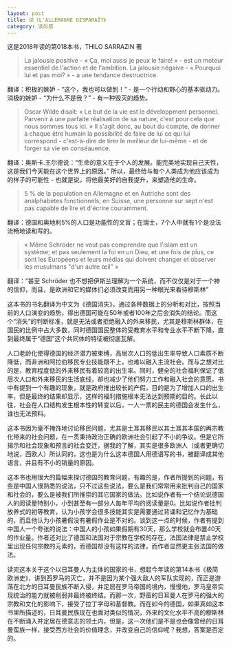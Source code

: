```yaml
---
layout: post
title: 读《L'ALLEMAGNE DISPARAÎT》
category: 读后感
---
```

这是2018年读的第018本书，THILO SARRAZIN 著

>La jalousie positive - « Ça, moi aussi je peux le faire! » - est un moteur essentiel de l'action et de l'ambition. La jalousie négaive - « Pourquoi lui et pas moi? » - a une tendance destructrice.

翻译：积极的嫉妒 - “这个，我也可以做到！” - 是一个行动和野心的基本驱动力。消极的嫉妒 - “为什么不是我？” - 有一种毁灭的趋势。

>Oscar Wilde disait: « Le but de la vie est le développment personnel. Parvenir à une parfaite réalisation de sa nature, c'est pour cela que nous sommes tous ici. » Il s'agit donc, au bout du compte, de donner à chaque être humain la possibilité de faire de lui ce qui lui correspond - c'est-à-dire de tirer le meilleur de lui-même - et de forger sa vie en conséauence.

翻译：奥斯卡.王尔德说：“生命的意义在于个人的发展。能完美地实现自己天性，这是我们今天能在这个世界上的原因。” 所以，最终给与每个人类成为他应该成为的样子的可能性 - 也就是说，将他最美好的自我提升，来塑造他的生命。

>5 % de la population en Allemagne et en Autriche sont des analphabètes fonctionnels; en Suisse, une personne sur sept n'est pas capable de lire et d'écrire couramment.

翻译：德国和奥地利5%的人口是功能性的文盲；在瑞士，7个人中就有1个是没法流畅地读和写的。

>« Même Schröder ne veut pas comprendre que l'islam est un système; et pas seulement la foi en un Dieu, et une fois de plus, ce sont les Européens et leurs médias qui doivent changer et observer les musulmans "d'un autre œil" »

翻译：“甚至 Schröder 也不想把伊斯兰理解为一个系统，而不仅仅是对于一个神的信仰，而且，是欧洲和它的媒体们必须改变而用另一种眼光来看待穆斯林”

这本书的书名翻译为中文为《德国消失》，通过各种数据上的分析和对比，按照当前的人口演变的趋势，得出德国可能在50年或者100年之后会消失的结论。而这个“消失”的判断标准，就是无法或者拒绝融入的外来移民，尤其是穆斯林群体，在国民的比例中占大多数，同时德国国民整体的受教育水平和专业水平不断下降，直到最终属于“德国”这个共同体的特征被彻底瓦解。

人口老龄化使得德国的经济潜力被束缚，高层次人口的低出生率导致人口素质不断降低，而非洲和阿拉伯移民专业技能跟不上，也难以融入主流社会。而与之想对比的是，教育程度低的外来移民有着较高的出生率。同时，健全的社会福利保证了低层次人口和外来移民的生活底线，却也减少了他们努力工作和融入社会的意愿。书中有提到一个有趣的现象，就是政府推出较长的产假，目的是为了增加人口的出生率，但是最终的结果却显示，这样的福利措施根本无法达到预期的目的。长此以往，社会在人口结构发生根本性的转变以后，一人一票的民主的德国会发生什么，谁也无法预料。

这本书因为毫不掩饰地讨论移民问题，尤其是土耳其移民以其土耳其本国的再宗教化带来的社会问题，在一贯秉持政治正确的欧洲社会引起了不小的争议。但是它所揭示和社会现象和预言的社会变迁，据我的了解，其实是很多欧洲人（或者更确切地说，西欧人）所认同的，这也是为什么这本德国人用德语写的书，被翻译成其他语言，并且有不小的销量的原因。

这本书也用很大的篇幅来探讨德国的教育问题，有趣的是，作者所提到的问题，有些是中国人很熟悉的说法，只不过这些说法，要么是我们常常用来批判自己的国家和社会的，要么是被我们所推崇的其它国家的做法。比如说作者有一个结论说德国人的阅读量特别小，小到甚至有一部分人每年平均的阅读量是0。比如说作者批判放养式的初等教育，认为小孩学会很多技能其实是需要通过背诵和记忆作为基础的，而且他认为小孩暑假没有暑假作业是不对的。谈到这一点的时候，作者有提到中国人一个夸张的说法：中国人的小孩如果假期有30天，那么学校就会布置40天的作业量。作者还对比了德国和法国对于宗教在学校的存在，法国法律是禁止学校里出现任何宗教的元素的，而德国却没有这样的法律，而作者显然更主张法国的做法。

读完这本关于这个以日耳曼人为主体的国家的书，想起今年读的第14本书《极简欧洲史》，讲到西罗马的灭亡，并不是因为某个强大敌人的军队实现的，而正是游荡在北方的日耳曼民族不断入侵，并定居在罗马帝国的境内，慢慢地，罗马皇帝实现统治的能力就被削弱并最终被终结。而那一次，野蛮的日耳曼人在罗马的强大的宗教和文化的影响下，接受了拉丁字母和基督教。而在如今的德国，如果真如这本书里所描述的，日耳曼民族现在也面对类似的情况，外来的文化水平不高的穆斯林在不断涌入并定居在德意志的领土内，但是，这一次他们是不是也会像曾经的日耳曼蛮族一样，接受西方社会的价值理念，并改变自己的信仰呢？我想，答案是否定的。